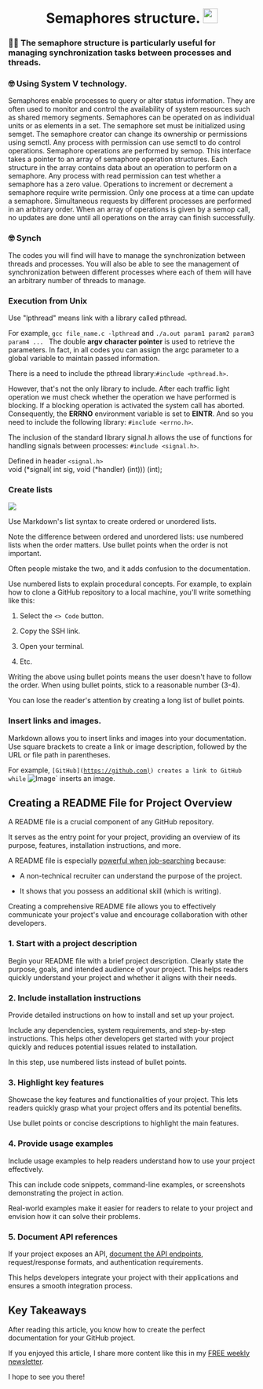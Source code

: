 <h1 align="center">
  Semaphores structure. 
  <img src="https://cdn-icons-png.flaticon.com/512/1189/1189462.png" width="30px"/>
</h1>

### :lotus_position_man: The semaphore structure is particularly useful for managing synchronization tasks between processes and threads.

### :nerd_face: Using System V technology.

Semaphores enable processes to query or alter status information. They are often used to monitor and control the availability of system resources such as shared memory segments. Semaphores can be operated on as individual units or as elements in a set. The semaphore set must be initialized using semget. The semaphore creator can change its ownership or permissions using semctl. Any process with permission can use semctl to do control operations.
Semaphore operations are performed by semop. This interface takes a pointer to an array of semaphore operation structures. Each structure in the array contains data about an operation to perform on a semaphore. Any process with read permission can test whether a semaphore has a zero value. Operations to increment or decrement a semaphore require write permission. 
Only one process at a time can update a semaphore. Simultaneous requests by different processes are performed in an arbitrary order. When an array of operations is given by a semop call, no updates are done until all operations on the array can finish successfully. 

### :nerd_face: Synch

The codes you will find will have to manage the synchronization between threads and processes.
You will also be able to see the management of synchronization between different processes where each of them will have an arbitrary number of threads to manage.

### Execution from Unix

Use "lpthread" means link with a library called pthread.

For example, `gcc file_name.c -lpthread` and  `./a.out param1 param2 param3 param4 ... ` 
The double **argv** **character pointer** is used to retrieve the parameters.
In fact, in all codes you can assign the argc parameter to a global variable to maintain passed information.

There is a need to include the pthread library:`#include <pthread.h>`.

However, that's not the only library to include.
After each traffic light operation we must check whether the operation we have performed is blocking.
If a blocking operation is activated the system call has aborted.
Consequently, the **ERRNO** environment variable is set to **EINTR**.
And so you need to include the following library: `#include <errno.h>`.

The inclusion of the standard library signal.h allows the use of functions for handling signals between processes: `#include <signal.h>`.

<tbody>
<tr class="t-dsc-header">
<td> <div>Defined in header <code>&lt;signal.h&gt;</code>
 </div></td>
<td></td>
<td></td>
</tr>
<tr class="t-dcl">
<td class="t-dcl-nopad"> <div><span class="mw-geshi c source-c"><span class="kw4">void</span> <span class="br0">(</span><span class="sy2">*</span>signal<span class="br0">(</span> <span class="kw4">int</span> sig, <span class="kw4">void</span> <span class="br0">(</span><span class="sy2">*</span>handler<span class="br0">)</span> <span class="br0">(</span><span class="kw4">int</span><span class="br0">)</span><span class="br0">)</span><span class="br0">)</span> <span class="br0">(</span><span class="kw4">int</span><span class="br0">)</span><span class="sy4">;</span></span></div></td>
<td class="t-dcl-nopad">  </td>
<td class="t-dcl-nopad">  </td>
</tr>
<tr class="t-dcl-sep"><td></td><td></td><td></td></tr>
</tbody>

                

### Create lists

![](https://cdn.hashnode.com/res/hashnode/image/upload/v1688905849306/14d3331f-1f07-4f70-8269-b19c9469956f.jpeg)

Use Markdown's list syntax to create ordered or unordered lists.

Note the difference between ordered and unordered lists: use numbered lists when the order matters. Use bullet points when the order is not important.

Often people mistake the two, and it adds confusion to the documentation.

Use numbered lists to explain procedural concepts. For example, to explain how to clone a GitHub repository to a local machine, you'll write something like this:

1. Select the `<> Code` button.

2. Copy the SSH link.

3. Open your terminal.

4. Etc.

Writing the above using bullet points means the user doesn't have to follow the order. When using bullet points, stick to a reasonable number (3-4).

You can lose the reader's attention by creating a long list of bullet points.

### Insert links and images.

Markdown allows you to insert links and images into your documentation. Use square brackets to create a link or image description, followed by the URL or file path in parentheses.

For example, `[GitHub](`[`https://github.com)`](https://github.com)`) creates a link to GitHub while` ![Image](https://techwithmaddy.com/path/to/image.jpg)` inserts an image.

## Creating a README File for Project Overview

A README file is a crucial component of any GitHub repository.

It serves as the entry point for your project, providing an overview of its purpose, features, installation instructions, and more.

A README file is especially [powerful when job-searching](https://techwithmaddy.com/5-actionable-steps-to-land-your-first-software-engineering-role#heading-a-project-that-includes-a-descriptive-readme-file) because:

- A non-technical recruiter can understand the purpose of the project.

- It shows that you possess an additional skill (which is writing).

Creating a comprehensive README file allows you to effectively communicate your project's value and encourage collaboration with other developers.

### **1. Start with a project description**

Begin your README file with a brief project description. Clearly state the purpose, goals, and intended audience of your project. This helps readers quickly understand your project and whether it aligns with their needs.

### **2. Include installation instructions**

Provide detailed instructions on how to install and set up your project.

Include any dependencies, system requirements, and step-by-step instructions. This helps other developers get started with your project quickly and reduces potential issues related to installation.

In this step, use numbered lists instead of bullet points.

### **3. Highlight key features**

Showcase the key features and functionalities of your project. This lets readers quickly grasp what your project offers and its potential benefits.

Use bullet points or concise descriptions to highlight the main features.

### **4. Provide usage examples**

Include usage examples to help readers understand how to use your project effectively.

This can include code snippets, command-line examples, or screenshots demonstrating the project in action.

Real-world examples make it easier for readers to relate to your project and envision how it can solve their problems.

### **5. Document API references**

If your project exposes an API, [document the API endpoints](https://techwithmaddy.com/api-testing-using-postman-for-beginners), request/response formats, and authentication requirements.

This helps developers integrate your project with their applications and ensures a smooth integration process.

## Key Takeaways

After reading this article, you know how to create the perfect documentation for your GitHub project.

If you enjoyed this article, I share more content like this in my [FREE weekly newsletter](https://techwithmaddy.com/newsletter).

I hope to see you there!
